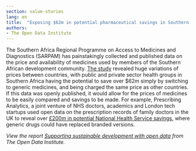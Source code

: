 ```yaml
---
section: value-stories
lang: en
title:  "Exposing $62m in potential pharmaceutical savings in Southern Africa"
authors:
- The Open Data Institute
---
```


The Southern Africa Regional Programme on Access to Medicines and Diagnostics (SARPAM) has painstakingly collected and published data on the price and availability of medicines used by members of the Southern African development community. [The study](http://www.sarpam.net/archives/category/news) revealed huge variations of prices between countries, with public and private sector health groups in Southern Africa having the potential to save over $62m simply by switching to generic medicines, and being charged the same price as other countries. If this data was openly published, it would allow for the prices of medicines to be easily compared and savings to be made. For example, Prescribing Analytics, a joint venture of NHS doctors, academics and London tech startups used open data on the prescription records of family doctors in the UK to reveal over [£200m in potential National Health Service savings](http://www.prescribinganalytics.com/), where generic drugs could have replaced branded versions. 

*View the report [Supporting sustainable development with open data](http://theodi.org/supporting-sustainable-development-with-open-data) from The Open Data Institute.*
